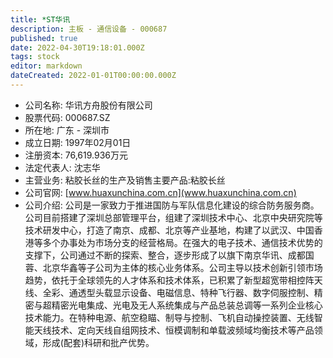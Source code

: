 ```yaml
---
title: *ST华讯
description: 主板 - 通信设备 - 000687
published: true
date: 2022-04-30T19:18:01.000Z
tags: stock
editor: markdown
dateCreated: 2022-01-01T00:00:00.000Z
---
```


- 公司名称: 华讯方舟股份有限公司
- 股票代码: 000687.SZ
- 所在地: 广东 - 深圳市
- 成立日期: 1997年02月01日
- 注册资本: 76,619.936万元
- 法定代表人: 沈志华
- 主营业务: 粘胶长丝的生产及销售主要产品:粘胶长丝
- 公司官网: [www.huaxunchina.com.cn](www.huaxunchina.com.cn)
- 公司介绍: 公司是一家致力于推进国防与军队信息化建设的综合防务服务商。公司目前搭建了深圳总部管理平台，组建了深圳技术中心、北京中央研究院等技术研发中心，打造了南京、成都、北京等产业基地，构建了以武汉、中国香港等多个办事处为市场分支的经营格局。在强大的电子技术、通信技术优势的支撑下，公司通过不断的探索、整合，逐步形成了以旗下南京华讯、成都国蓉、北京华鑫等子公司为主体的核心业务体系。公司主导以技术创新引领市场趋势，依托于全球领先的人才体系和技术体系，已积累了新型超宽带相控阵天线、全彩、通透型头载显示设备、电磁信息、特种飞行器、数字伺服控制、精密与超精密光电集成、光电及无人系统集成与产品总装总调等一系列企业核心技术能力。在特种电源、航空稳瞄、制导与控制、飞机自动操控装置、无线智能天线技术、定向天线自组网技术、恒模调制和单载波频域均衡技术等产品领域，形成(配套)科研和批产优势。


